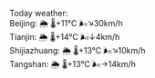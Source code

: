 Today weather:  
Beijing: 🌦   🌡️+11°C 🌬️↘30km/h  
Tianjin: 🌦   🌡️+14°C 🌬️↓4km/h  
Shijiazhuang: 🌦   🌡️+13°C 🌬️↘10km/h  
Tangshan: 🌦   🌡️+13°C 🌬️→14km/h  
